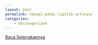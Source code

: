 ```yaml
---
layout: post
permalink: /mimpi-pakai-lipstik-artinya/
categories:
    - Uncategorized
---
```


[Baca Selengkapnya](/06)